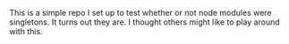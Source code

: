 This is a simple repo I set up to test whether or not node modules were
singletons. It turns out they are. I thought others might like to play around
with this.
